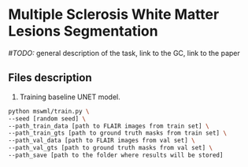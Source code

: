 # Multiple Sclerosis White Matter Lesions Segmentation

*#TODO:* general description of the task, link to the GC, link to the paper
 
## Files description

1. Training baseline UNET model.

```bash
python mswml/train.py \
--seed [random seed] \
--path_train_data [path to FLAIR images from train set] \
--path_train_gts [path to ground truth masks from train set] \
--path_val_data [path to FLAIR images from val set] \
--path_val_gts [path to ground truth masks from val set] \
--path_save [path to the folder where results will be stored]
```